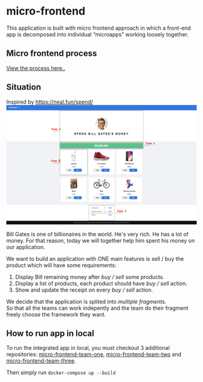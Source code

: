 # micro-frontend
This application is built with micro frontend approach in which a front-end app is decomposed into individual “microapps” working loosely together. 
## Micro frontend process
[View the process here..](documentation/micro_frontend_process.svg)
## Situation
Inspired by https://neal.fun/spend/
![image](documentation/spend_bill_gate_money.png)

Bill Gates is one of billionaires in the world. He's very rich. He has a lot of money. For that reason, today we will together help him spent his money on our application.

We want to build an application with ONE main features is sell / buy the product which will have some requirements:
1. Display Bill remaining money after _buy / sell_ some products.
2. Display a list of products, each product should have _buy / sell_ action.
3. Show and update the receipt on every _buy / sell_ action.

We decide that the application is splited into *multiple fragments*.  
So that all the teams can work indepently and the team do their fragment freely choose the framework they want.

## How to run app in local
To run the integrated app in local, you must checkout 3 additional repositories: [micro-frontend-team-one](https://github.com/hgky95/micro-frontend-team-one), [micro-frontend-team-two](https://github.com/hgky95/micro-frontend-team-two) and [micro-frontend-team-three](https://github.com/hgky95/micro-frontend-team-three).  

Then simply run `docker-compose up --build`
